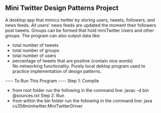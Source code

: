 Mini Twitter Design Patterns Project
------------------------------------
A desktop app that mimics twitter by storing users, tweets, followers, and news feeds.
All users' news feeds are updated the moment their followers post tweets.
Groups can be formed that hold miniTwitter Users and other groups.
The program can also output data like: 
- total number of tweets
- total number of groups
- total number of users
- percentage of tweets that are positive (contain nice words)   
No networking functionality. Purely local dektop program used to practice implementation of design patterns.


---- To Run This Program ----
Step 1: Compile
- from root folder run the following in the command line:
		javac -d bin @sources.txt
Step 2: Run
- from within the bin folder run the following in the command line:
		java cs356minitwitter.MiniTwitterDriver